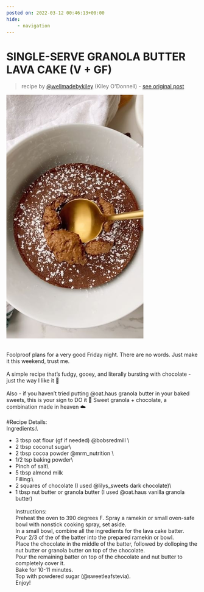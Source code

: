 ```yaml
---
posted on: 2022-03-12 00:46:13+00:00
hide:
    - navigation
---
```


# SINGLE-SERVE GRANOLA BUTTER LAVA CAKE (V + GF) 

> recipe by [@wellmadebykiley](https://www.instagram.com/wellmadebykiley/) 
(Kiley O'Donnell) - [see original post](https://instagram.com/p/Ca-_FSPjkrd)

![](../img/wellmadebykiley_12-03-2022_0003.png)

\
Foolproof plans for a very good Friday night. There are no words. Just make it this weekend, trust me. \
\
A simple recipe that’s fudgy, gooey, and literally bursting with chocolate - just the way I like it 🤍\
\
Also - if you haven’t tried putting @oat.haus granola butter in your baked sweets, this is your sign to DO it 🥰 Sweet granola + chocolate, a combination made in heaven ☁️\
\
\#Recipe Details:\
Ingredients:\
- 3 tbsp oat flour (gf if needed) @bobsredmill \
- 2 tbsp coconut sugar\
- 2 tbsp cocoa powder @mrm_nutrition \
- 1/2 tsp baking powder\
- Pinch of salt\
- 5 tbsp almond milk\
Filling:\
- 2 squares of chocolate (I used @lilys_sweets dark chocolate)\
- 1 tbsp nut butter or granola butter (I used @oat.haus vanilla granola butter)\
\
Instructions:\
Preheat the oven to 390 degrees F. Spray a ramekin or small oven-safe bowl with nonstick cooking spray, set aside.\
In a small bowl, combine all the ingredients for the lava cake batter.\
Pour 2/3 of the of the batter into the prepared ramekin or bowl. \
Place the chocolate in the middle of the batter, followed by dolloping the nut butter or granola butter on top of the chocolate.\
Pour the remaining batter on top of the chocolate and nut butter to completely cover it.\
Bake for 10-11 minutes.\
Top with powdered sugar (@sweetleafstevia).\
Enjoy! 